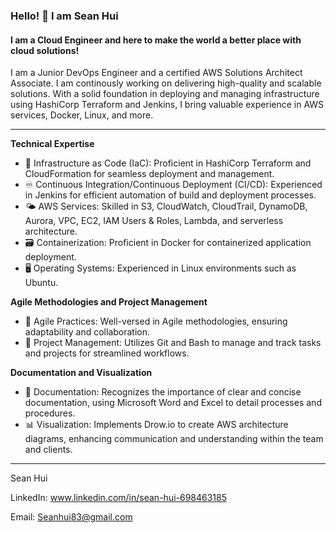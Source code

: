 ### Hello! 👋 I am Sean Hui
#### I am a Cloud Engineer and here to make the world a better place with cloud solutions!

I am a Junior DevOps Engineer and a certified AWS Solutions Architect Associate. I am continously working on delivering high-quality and scalable solutions. With a solid foundation in deploying and managing infrastructure using HashiCorp Terraform and Jenkins, I bring valuable experience in AWS services, Docker, Linux, and more.

-------------

**Technical Expertise**
* 🏢 Infrastructure as Code (IaC): Proficient in HashiCorp Terraform and CloudFormation for seamless deployment and management.
* ♾ Continuous Integration/Continuous Deployment (CI/CD): Experienced in Jenkins for efficient automation of build and deployment processes.
* 🌤 AWS Services: Skilled in S3, CloudWatch, CloudTrail, DynamoDB, Aurora, VPC, EC2, IAM Users & Roles, Lambda, and serverless architecture.
* 🗃 Containerization: Proficient in Docker for containerized application deployment.
* 🖥 Operating Systems: Experienced in Linux environments such as Ubuntu.

**Agile Methodologies and Project Management**
* 💪 Agile Practices: Well-versed in Agile methodologies, ensuring adaptability and collaboration.
* 📆 Project Management: Utilizes Git and Bash to manage and track tasks and projects for streamlined workflows.

**Documentation and Visualization**
* 📖 Documentation: Recognizes the importance of clear and concise documentation, using Microsoft Word and Excel to detail processes and procedures.
* 📊 Visualization: Implements Drow.io to create AWS architecture diagrams, enhancing communication and understanding within the team and clients.





-------------
Sean Hui

LinkedIn: www.linkedin.com/in/sean-hui-698463185

Email: Seanhui83@gmail.com
